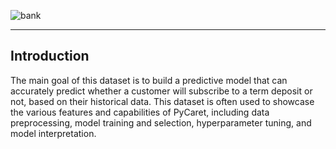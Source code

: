 ![bank](https://user-images.githubusercontent.com/122539866/232967311-8fcb775c-a732-44ce-9423-dff04ebd5e39.jpeg)

----
## Introduction

The main goal of this dataset is to build a predictive model that can accurately predict whether a customer will subscribe to a term deposit or not, based on their historical data. This dataset is often used to showcase the various features and capabilities of PyCaret, including data preprocessing, model training and selection, hyperparameter tuning, and model interpretation.

